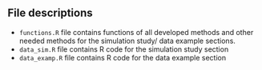 ## File descriptions

* `functions.R` file contains functions of all developed methods and other needed methods for the simulation study/ data example sections.
* `data_sim.R` file contains R code for the simulation study section
* `data_examp.R` file contains R code for the data example section
